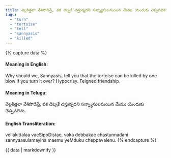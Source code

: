 ```yaml
---
title: వెల్లకిత్తలా వేశిపొడిస్తే, వక దెబ్బకే చస్తున్నదని సన్న్యాసులమయిన మేము యెందుకు చెప్పవలెను.
tags:
  - "turn"
  - "tortoise"
  - "tell"
  - "sannyasis"
  - "killed"
---
```


{% capture data %}
#### Meaning in English:
Why should we, Sannyasis, tell you that the tortoise can be killed by one blow if you turn it over?
Hypocrisy. Feigned friendship.

#### Meaning in Telugu:
వెల్లకిత్తలా వేశిపొడిస్తే, వక దెబ్బకే చస్తున్నదని సన్న్యాసులమయిన మేము యెందుకు చెప్పవలెను.

#### English Transliteration:
vellakittalaa vaeSipoDistae, vaka debbakae chastunnadani sannyaasulamayina maemu yeMduku cheppavalenu.
{% endcapture %}

<div class="notice">{{ data | markdownify }}</div>

